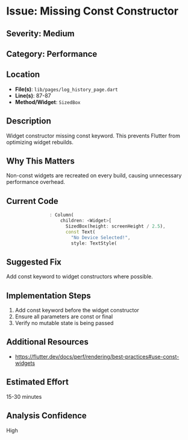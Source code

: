 # Issue: Missing Const Constructor

## Severity: Medium

## Category: Performance

## Location
- **File(s)**: `lib/pages/log_history_page.dart`
- **Line(s)**: 87-87
- **Method/Widget**: `SizedBox`

## Description
Widget constructor missing const keyword. This prevents Flutter from optimizing widget rebuilds.

## Why This Matters
Non-const widgets are recreated on every build, causing unnecessary performance overhead.

## Current Code
```dart
                : Column(
                    children: <Widget>[
                      SizedBox(height: screenHeight / 2.5),
                      const Text(
                        "No Device Selected!",
                        style: TextStyle(
```

## Suggested Fix
Add const keyword to widget constructors where possible.

## Implementation Steps
1. Add const keyword before the widget constructor
2. Ensure all parameters are const or final
3. Verify no mutable state is being passed

## Additional Resources
- https://flutter.dev/docs/perf/rendering/best-practices#use-const-widgets

## Estimated Effort
15-30 minutes

## Analysis Confidence
High

